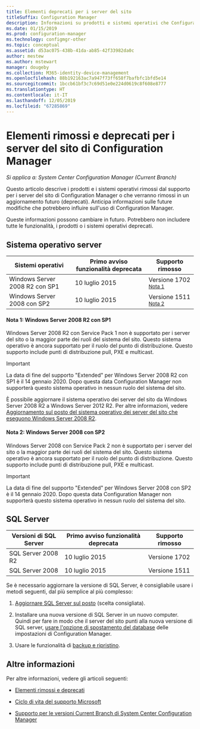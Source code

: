 ```yaml
---
title: Elementi deprecati per i server del sito
titleSuffix: Configuration Manager
description: Informazioni su prodotti e sistemi operativi che Configuration Manager non supporta più per i server del sito.
ms.date: 01/15/2019
ms.prod: configuration-manager
ms.technology: configmgr-other
ms.topic: conceptual
ms.assetid: d53ac075-438b-41da-ab85-42f33982da0c
author: mestew
ms.author: mstewart
manager: dougeby
ms.collection: M365-identity-device-management
ms.openlocfilehash: 88b192163ac7a947f73ff658f7bafbfc1bfd5e14
ms.sourcegitcommit: 1bccb61bf3c7c69d51e0e224d0619c8f608e8777
ms.translationtype: HT
ms.contentlocale: it-IT
ms.lasthandoff: 12/05/2019
ms.locfileid: "67285869"
---
```

# <a name="removed-and-deprecated-for-configuration-manager-site-servers"></a>Elementi rimossi e deprecati per i server del sito di Configuration Manager

*Si applica a: System Center Configuration Manager (Current Branch)*

Questo articolo descrive i prodotti e i sistemi operativi rimossi dal supporto per i server del sito di Configuration Manager o che verranno rimossi in un aggiornamento futuro (deprecati). Anticipa informazioni sulle future modifiche che potrebbero influire sull'uso di Configuration Manager.  

Queste informazioni possono cambiare in futuro. Potrebbero non includere tutte le funzionalità, i prodotti o i sistemi operativi deprecati.  



## <a name="server-os"></a>Sistema operativo server  

|**Sistemi operativi**|**Primo avviso funzionalità deprecata**|**Supporto rimosso** |  
|-|-|-| 
|Windows Server 2008 R2 con SP1|10 luglio 2015| Versione 1702 <sup>[Nota 1](#bkmk_note1)</sup>| 
|Windows Server 2008 con SP2|10 luglio 2015|Versione 1511 <sup>[Nota 2](#bkmk_note2)</sup>|  

#### <a name="bkmk_note1"></a> Nota 1: Windows Server 2008 R2 con SP1
Windows Server 2008 R2 con Service Pack 1 non è supportato per i server del sito o la maggior parte dei ruoli del sistema del sito. Questo sistema operativo è ancora supportato per il ruolo del punto di distribuzione. Questo supporto include punti di distribuzione pull, PXE e multicast. 

> [!Important]  
> La data di fine del supporto "Extended" per Windows Server 2008 R2 con SP1 è il 14 gennaio 2020. Dopo questa data Configuration Manager non supporterà questo sistema operativo in nessun ruolo del sistema del sito. 

È possibile aggiornare il sistema operativo dei server del sito da Windows Server 2008 R2 a Windows Server 2012 R2. Per altre informazioni, vedere [Aggiornamento sul posto del sistema operativo dei server del sito che eseguono Windows Server 2008 R2](/sccm/core/servers/manage/upgrade-on-premises-infrastructure#BKMK_SupConfigUpgradeSiteSrv).  


#### <a name="bkmk_note2"></a> Nota 2: Windows Server 2008 con SP2
Windows Server 2008 con Service Pack 2 non è supportato per i server del sito o la maggior parte dei ruoli del sistema del sito. Questo sistema operativo è ancora supportato per il ruolo del punto di distribuzione. Questo supporto include punti di distribuzione pull, PXE e multicast. 

> [!Important]  
> La data di fine del supporto "Extended" per Windows Server 2008 con SP2 è il 14 gennaio 2020. Dopo questa data Configuration Manager non supporterà questo sistema operativo in nessun ruolo del sistema del sito.  



## <a name="sql-server"></a>SQL Server   

|**Versioni di SQL Server**|**Primo avviso funzionalità deprecata**|**Supporto rimosso**|   
|-|-|-| 
|SQL Server 2008 R2|10 luglio 2015|Versione 1702| 
|SQL Server 2008|10 luglio 2015|Versione 1511|  


Se è necessario aggiornare la versione di SQL Server, è consigliabile usare i metodi seguenti, dal più semplice al più complesso:

1. [Aggiornare SQL Server sul posto](/sccm/core/servers/manage/upgrade-on-premises-infrastructure#BKMK_SupConfigUpgradeDBSrv) (scelta consigliata).  

2. Installare una nuova versione di SQL Server in un nuovo computer. Quindi per fare in modo che il server del sito punti alla nuova versione di SQL server, [usare l'opzione di spostamento del database](/sccm/core/servers/manage/modify-your-infrastructure#bkmk_dbconfig) delle impostazioni di Configuration Manager.  

3. Usare le funzionalità di [backup e ripristino](/sccm/protect/understand/backup-and-recovery).  



## <a name="more-information"></a>Altre informazioni

Per altre informazioni, vedere gli articoli seguenti: 

- [Elementi rimossi e deprecati](/sccm/core/plan-design/changes/deprecated/removed-and-deprecated)  

- [Ciclo di vita del supporto Microsoft](https://support.microsoft.com/lifecycle)  

- [Supporto per le versioni Current Branch di System Center Configuration Manager](/sccm/core/servers/manage/current-branch-versions-supported)  

